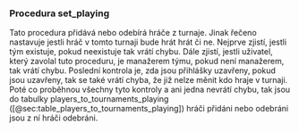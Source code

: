 
### Procedura set_playing

Tato procedura přidává nebo odebírá hráče z turnaje.
Jinak řečeno nastavuje jestli hráč v tomto turnaji bude hrát hrát či ne.
Nejprve zjistí, jestli tým existuje, pokud neexistuje tak vrátí chybu.
Dále zjistí, jestli uživatel, který zavolal tuto proceduru, je manažerem týmu,
pokud není manažerem, tak vrátí chybu.
Poslední kontrola je, zda jsou přihlášky uzavřeny,
pokud jsou uzavřeny, tak se také vrátí chyba, že již nelze měnit kdo hraje v turnaji.
Poté co proběhnou všechny tyto kontroly a ani jedna nevrátí chybu,
tak jsou do tabulky players_to_tournaments_playing ([@sec:table_players_to_tournaments_playing]) hráči přidáni nebo odebráni jsou z ní hráči odebráni.

